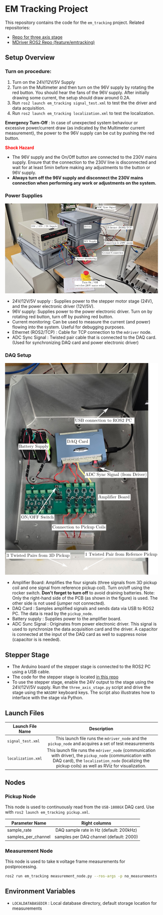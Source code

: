 # EM Tracking Project

This repository contains the code for the `em_tracking` project. Related repositories:

- [Repo for three axis stage](https://github.com/ethz-msrl/stages_utils)
- [MDriver ROS2 Repo (feature/emtracking)](https://github.com/ethz-msrl/mdriver_ros2/tree/feature/emtracking)

## Setup Overview
### Turn on procedure:
1. Turn on the 24V/12V/5V Supply
2. Turn on the Multimeter and then turn on the 96V supply by rotating the red button. You should hear the fans of the 96V supply. After initially drawing some current, the setup should draw around 0.2A.
3. Run `ros2 launch em_tracking signal_test.xml` to test the the driver and data acquisition.
4. Run `ros2 launch em_tracking localization.xml` to test the localization.

**Emergency Turn-Off** : In case of unexpected system behaviour or excessive power/current draw (as indicated by the Multimeter current measurement), the power to the 96V supply can be cut by pushing the red button.

<span style="color:red">**Shock Hazard**</span>
- The 96V supply and the On/Off button are connected to the 230V mains supply. Ensure that the connection to the 230V line is disconnected and wait for at least 5min before making any adjustments to the button or 96V supply.
- **Always turn off the 96V supply and disconnect the 230V mains connection when performing any work or adjustments on the system.**

### Power Supplies
![Power Supplies](img/power_electronics.png)
- 24V/12V/5V supply : Supplies power to the stepper motor stage (24V), and the power electronic driver (12V/5V). 
- 96V supply: Supplies power to the power electronic driver. Turn on by rotating red button, turn off by pushing red button.
- Current monitoring: Can be used to measure the current (and power) flowing into the system. Useful for debugging purposes.
- Ethernet (ROS2/TCP) : Cable for TCP connection to the `mdriver` node.
- ADC Sync Signal : Twisted pair cable that is connected to the DAQ card. (Used for synchronizing DAQ card and power electronic driver)
### DAQ Setup
 ![Sensing](img/sensing.png)
 - Amplifier Board: Amplifies the four signals (three signals from 3D pickup coil and one signal from reference pickup coil). Turn on/off using the rocker switch. **Don't forget to turn off** to avoid draining batteries. Note: Only the right-hand side of the PCB (as shown in the figure) is used. The other side is not used (jumper not connected).
 - DAQ Card : Samples amplified signals and sends data via USB to ROS2 PC. The data is read by the `pickup_node`.
 - Battery supply : Supplies power to the amplifier board.
 - ADC Sunc Signal : Originates from power electronic driver. This signal is used to synchronize the data acquisition card and the driver. A capacitor is connected at the input of the DAQ card as well to suppress noise (capacitor is is needed).
 ## Stepper Stage
- The Arduino board of the stepper stage is connected to the ROS2 PC using a USB cable.
- The code for the stepper stage is located [in this repo](https://github.com/ethz-msrl/stages_utils)
- To use the stepper stage, enable the 24V output to the stage using the 24V/12V/5V supply. Run the `three_axis_stage.py` script and drive the stage using the `WASDRF` keyboard keys. The script also illustrates how to interface with the stage via Python.

## Launch Files

| Launch File Name  | Description |
| ------------- |:-------------:|
| `signal_test.xml`     | This launch file runs the `mdriver_node` and the `pickup_node` and acquires a set of test measurements |
|`localization.xml`| This launch file runs the `mdriver_node` (communication with driver), the `pickup_node` (communication with DAQ card), the `localization_node` (localizing the pickup coils) as well as RViz for visualization.|

## Nodes

### Pickup Node

This node is used to continuously read from the `USB-1808GX` DAQ card. Use with `ros2 launch em_tracking pickup.xml`.

| Parameter Name  | Right columns |
| ------------- |:-------------:|
| sample_rate     | DAQ sample rate in Hz (default: 200kHz) |
| samples_per_channel      | samples per DAQ channel (default: 2000) |

### Measurement Node

This node is used to take `N` voltage frame measurements for postprocessing.
```bash
ros2 run em_tracking measurement_node.py --ros-args -p no_measurements:=64
```

## Environment Variables

- `LOCALDATABASEDIR` : Local database directory, default storage location for measurements 